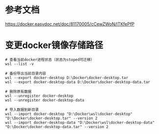 # 参考文档
<https://docker.easydoc.net/doc/81170005/cCewZWoN/lTKfePfP>

# 变更docker镜像存储路径
```shell
# 查看当前docker进程状态（状态为stoped可迁移）
wsl --list -v 

# 备份导出当前目录内容
wsl --export docker-desktop D:\Docker\docker-desktop.tar
wsl --export docker-desktop-data D:\Docker\docker-desktop-data.tar

# 删除原有数据
wsl --unregister docker-desktop
wsl --unregister docker-desktop-data

# 导入数据到新目录
wsl --import docker-desktop "D:\Docker\wsl\docker-desktop" "D:\Docker\docker-desktop.tar" --version 2
wsl --import docker-desktop-data "D:\Docker\wsl\docker-desktop-data" "D:\Docker\docker-desktop-data.tar" --version 2

```